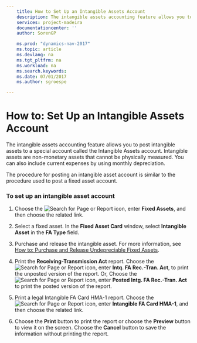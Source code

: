 ```yaml
---
    title: How to Set Up an Intangible Assets Account 
    description: The intangible assets accounting feature allows you to post intangible assets to a special account called the Intangible Assets account. Intangible assets are non-monetary assets that cannot be physically measured. You can also include current expenses by using monthly depreciation.
    services: project-madeira
    documentationcenter: ''
    author: SorenGP

    ms.prod: "dynamics-nav-2017"
    ms.topic: article
    ms.devlang: na
    ms.tgt_pltfrm: na
    ms.workload: na
    ms.search.keywords:
    ms.date: 07/01/2017
    ms.author: sgroespe

---
```

# How to: Set Up an Intangible Assets Account
The intangible assets accounting feature allows you to post intangible assets to a special account called the Intangible Assets account. Intangible assets are non-monetary assets that cannot be physically measured. You can also include current expenses by using monthly depreciation.  
  
 The procedure for posting an intangible asset account is similar to the procedure used to post a fixed asset account.  
  
### To set up an intangible asset account  
  
1.  Choose the ![Search for Page or Report](media/ui-search/search_small.png "Search for Page or Report icon") icon, enter **Fixed Assets**, and then choose the related link.  
  
2.  Select a fixed asset. In the **Fixed Asset Card** window, select **Intangible Asset** in the **FA Type** field.  
  
3.  Purchase and release the intangible asset. For more information, see [How to: Purchase and Release Undepreciable Fixed Assets](how-to-purchase-and-release-undepreciable-fixed-assets.md).  
  
4.  Print the **Receiving-Transmission Act** report. Choose the ![Search for Page or Report](media/ui-search/search_small.png "Search for Page or Report icon") icon, enter **Intq. FA Rec.-Tran. Act**, to print the unposted version of the report. Or, Choose the ![Search for Page or Report](media/ui-search/search_small.png "Search for Page or Report icon") icon, enter **Posted Intg. FA Rec.-Tran. Act** to print the posted version of the report.  
  
5.  Print a legal Intangible FA Card HMA-1 report. Choose the ![Search for Page or Report](media/ui-search/search_small.png "Search for Page or Report icon") icon, enter **Intangible FA Card HMA-1**, and then choose the related link.  
  
6.  Choose the **Print** button to print the report or choose the **Preview** button to view it on the screen. Choose the **Cancel** button to save the information without printing the report.